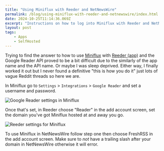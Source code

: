 ```yaml
---
title: "Using Miniflux with Reeder and NetNewsWire"
permalink: /blog/using-miniflux-with-reeder-and-netnewswire/index.html
date: 2024-10-25T11:14:36.069Z
excerpt: "Instructions on how to log into Miniflux with Reeder and NetNewsWire"
layout: post
tags:
    - Apps
    - SelfHosted
---
```


Trying to find the answer to how to use [Miniflux](https://miniflux.app) with [Reeder (app)](https://reederapp.com) and the Google Reader API proved to be a bit difficult due to the similarly of the app name and the API name. Or maybe I was sleep deprived. Either way, I finally worked it out but I never found a definitive "this is how you do it" just lots of vague Reddit threads so here we are.

In Miniflux go to `Settings` > `Integrations` > `Google Reader` and set a username and password.

![Google Reader settings in Miniflux](https://cdn.rknight.me/site/miniflux-google-reader-settings.jpg)

Once that's set, in Reeder choose "Reader" in the add account screen, set the domain you've got Miniflux hosted at and away you go.

![Reeder settings for Miniflux](https://cdn.rknight.me/site/reeder-reader-settings.png)

To use Miniflux in NetNewsWire follow step one then choose FreshRSS in the add account screen. Make sure to _not_ have a trailing slash after your domain in NetNewsWire otherwise it will error.